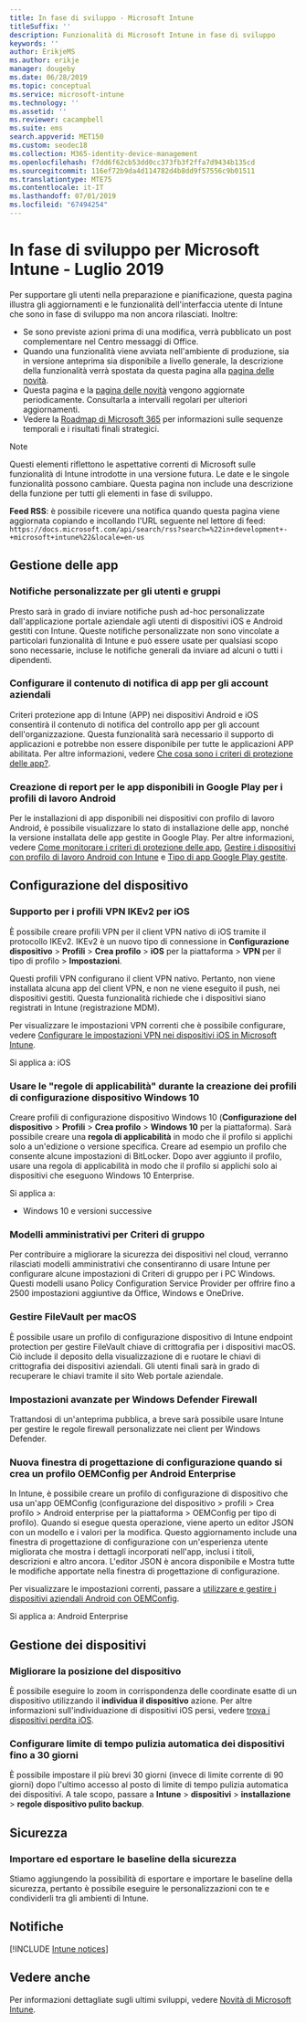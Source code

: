 ```yaml
---
title: In fase di sviluppo - Microsoft Intune
titleSuffix: ''
description: Funzionalità di Microsoft Intune in fase di sviluppo
keywords: ''
author: ErikjeMS
ms.author: erikje
manager: dougeby
ms.date: 06/28/2019
ms.topic: conceptual
ms.service: microsoft-intune
ms.technology: ''
ms.assetid: ''
ms.reviewer: cacampbell
ms.suite: ems
search.appverid: MET150
ms.custom: seodec18
ms.collection: M365-identity-device-management
ms.openlocfilehash: f7dd6f62cb53dd0cc373fb3f2ffa7d9434b135cd
ms.sourcegitcommit: 116ef72b9da4d114782d4b8dd9f57556c9b01511
ms.translationtype: MTE75
ms.contentlocale: it-IT
ms.lasthandoff: 07/01/2019
ms.locfileid: "67494254"
---
```

# <a name="in-development-for-microsoft-intune---july-2019"></a>In fase di sviluppo per Microsoft Intune - Luglio 2019

Per supportare gli utenti nella preparazione e pianificazione, questa pagina illustra gli aggiornamenti e le funzionalità dell'interfaccia utente di Intune che sono in fase di sviluppo ma non ancora rilasciati. Inoltre:

- Se sono previste azioni prima di una modifica, verrà pubblicato un post complementare nel Centro messaggi di Office.
- Quando una funzionalità viene avviata nell'ambiente di produzione, sia in versione anteprima sia disponibile a livello generale, la descrizione della funzionalità verrà spostata da questa pagina alla [pagina delle novità](whats-new.md).
- Questa pagina e la [pagina delle novità](whats-new.md) vengono aggiornate periodicamente. Consultarla a intervalli regolari per ulteriori aggiornamenti.
- Vedere la [Roadmap di Microsoft 365](https://www.microsoft.com/microsoft-365/roadmap?rtc=2&filters=EMS) per informazioni sulle sequenze temporali e i risultati finali strategici.

> [!Note]
> Questi elementi riflettono le aspettative correnti di Microsoft sulle funzionalità di Intune introdotte in una versione futura. Le date e le singole funzionalità possono cambiare. Questa pagina non include una descrizione della funzione per tutti gli elementi in fase di sviluppo.

**Feed RSS**: è possibile ricevere una notifica quando questa pagina viene aggiornata copiando e incollando l'URL seguente nel lettore di feed: `https://docs.microsoft.com/api/search/rss?search=%22in+development+-+microsoft+intune%22&locale=en-us`

<!--
## What's coming to Intune in the Azure portal 
## What's coming to Intune apps
## Notices
-->

<!-- Common categories:  
#### App management
#### Device configuration
#### Device enrollment
#### Device management
#### Intune apps
#### Monitor and troubleshoot
#### Role-based access control
#### Security

-->
 
<!-- ***********************************************-->
## <a name="app-management"></a>Gestione delle app


### <a name="customized-notifications-for-users-and-groups-------16766574-----"></a>Notifiche personalizzate per gli utenti e gruppi    <!-- 16766574   -->
Presto sarà in grado di inviare notifiche push ad-hoc personalizzate dall'applicazione portale aziendale agli utenti di dispositivi iOS e Android gestiti con Intune. Queste notifiche personalizzate non sono vincolate a particolari funzionalità di Intune e può essere usate per qualsiasi scopo sono necessarie, incluse le notifiche generali da inviare ad alcuni o tutti i dipendenti.  

### <a name="configure-app-notification-content-for-organization-accounts----2576686---"></a>Configurare il contenuto di notifica di app per gli account aziendali <!-- 2576686 -->
Criteri protezione app di Intune (APP) nei dispositivi Android e iOS consentirà il contenuto di notifica del controllo app per gli account dell'organizzazione. Questa funzionalità sarà necessario il supporto di applicazioni e potrebbe non essere disponibile per tutte le applicazioni APP abilitata. Per altre informazioni, vedere [Che cosa sono i criteri di protezione delle app?](app-protection-policy.md).

### <a name="available-google-play-app-reporting-for-android-work-profiles----3041956----"></a>Creazione di report per le app disponibili in Google Play per i profili di lavoro Android <!-- 3041956  -->
Per le installazioni di app disponibili nei dispositivi con profilo di lavoro Android, è possibile visualizzare lo stato di installazione delle app, nonché la versione installata delle app gestite in Google Play. Per altre informazioni, vedere [Come monitorare i criteri di protezione delle app](app-protection-policies-monitor.md), [Gestire i dispositivi con profilo di lavoro Android con Intune](android-enterprise-overview.md) e [Tipo di app Google Play gestite](apps-add-android-for-work.md#managed-google-play-app-type).

<!-- ***********************************************-->
## <a name="device-configuration"></a>Configurazione del dispositivo


### <a name="support-for-ikev2-vpn-profiles-for-ios----1943438---"></a>Supporto per i profili VPN IKEv2 per iOS <!-- 1943438 -->
È possibile creare profili VPN per il client VPN nativo di iOS tramite il protocollo IKEv2. IKEv2 è un nuovo tipo di connessione in **Configurazione dispositivo** > **Profili** > **Crea profilo** > **iOS**  per la piattaforma > **VPN** per il tipo di profilo > **Impostazioni**.

Questi profili VPN configurano il client VPN nativo. Pertanto, non viene installata alcuna app del client VPN, e non ne viene eseguito il push, nei dispositivi gestiti. Questa funzionalità richiede che i dispositivi siano registrati in Intune (registrazione MDM).

Per visualizzare le impostazioni VPN correnti che è possibile configurare, vedere [Configurare le impostazioni VPN nei dispositivi iOS in Microsoft Intune](vpn-settings-ios.md).

Si applica a: iOS

### <a name="use-applicability-rules-when-creating-windows-10-device-configuration-profiles----2549910---"></a>Usare le "regole di applicabilità" durante la creazione dei profili di configurazione dispositivo Windows 10 <!-- 2549910 -->
Creare profili di configurazione dispositivo Windows 10 (**Configurazione del dispositivo** > **Profili** > **Crea profilo** > **Windows 10** per la piattaforma). Sarà possibile creare una **regola di applicabilità** in modo che il profilo si applichi solo a un'edizione o versione specifica. Creare ad esempio un profilo che consente alcune impostazioni di BitLocker. Dopo aver aggiunto il profilo, usare una regola di applicabilità in modo che il profilo si applichi solo ai dispositivi che eseguono Windows 10 Enterprise.

Si applica a: 
- Windows 10 e versioni successive

### <a name="administrative-templates-for-group-policy---------3510695---"></a>Modelli amministrativi per Criteri di gruppo     <!--  3510695 -->
Per contribuire a migliorare la sicurezza dei dispositivi nel cloud, verranno rilasciati modelli amministrativi che consentiranno di usare Intune per configurare alcune impostazioni di Criteri di gruppo per i PC Windows.  Questi modelli usano Policy Configuration Service Provider per offrire fino a 2500 impostazioni aggiuntive da Office, Windows e OneDrive.

### <a name="manage-filevault-for-macos-------3858502--1210104-----"></a>Gestire FileVault per macOS   <!--  3858502 + 1210104   -->
È possibile usare un profilo di configurazione dispositivo di Intune endpoint protection per gestire FileVault chiave di crittografia per i dispositivi macOS. Ciò include il deposito della visualizzazione di e ruotare le chiavi di crittografia dei dispositivi aziendali. Gli utenti finali sarà in grado di recuperare le chiavi tramite il sito Web portale aziendale.

### <a name="advanced-settings-for-windows-defender-firewall-------1311949-------"></a>Impostazioni avanzate per Windows Defender Firewall   <!--  1311949     -->
Trattandosi di un'anteprima pubblica, a breve sarà possibile usare Intune per gestire le regole firewall personalizzate nei client per Windows Defender.  

### <a name="new-configuration-designer-when-creating-an-oemconfig-profile-for-android-enterprise----3712769----"></a>Nuova finestra di progettazione di configurazione quando si crea un profilo OEMConfig per Android Enterprise <!-- 3712769  -->
In Intune, è possibile creare un profilo di configurazione di dispositivo che usa un'app OEMConfig (configurazione del dispositivo > profili > Crea profilo > Android enterprise per la piattaforma > OEMConfig per tipo di profilo). Quando si esegue questa operazione, viene aperto un editor JSON con un modello e i valori per la modifica. Questo aggiornamento include una finestra di progettazione di configurazione con un'esperienza utente migliorata che mostra i dettagli incorporati nell'app, inclusi i titoli, descrizioni e altro ancora. L'editor JSON è ancora disponibile e Mostra tutte le modifiche apportate nella finestra di progettazione di configurazione.

Per visualizzare le impostazioni correnti, passare a [utilizzare e gestire i dispositivi aziendali Android con OEMConfig](android-oem-configuration-overview.md).

Si applica a: Android Enterprise


<!-- ***********************************************-->
## <a name="device-management"></a>Gestione dei dispositivi

### <a name="improve-device-location---3855417---"></a>Migliorare la posizione del dispositivo<!-- 3855417 -->
È possibile eseguire lo zoom in corrispondenza delle coordinate esatte di un dispositivo utilizzando il **individua il dispositivo** azione. Per altre informazioni sull'individuazione di dispositivi iOS persi, vedere [trova i dispositivi perdita iOS](device-locate.md).

### <a name="configure-automatic-device-clean-up-time-limit-down-to-30-days---4231059----"></a>Configurare limite di tempo pulizia automatica dei dispositivi fino a 30 giorni <!--4231059  -->
È possibile impostare il più brevi 30 giorni (invece di limite corrente di 90 giorni) dopo l'ultimo accesso al posto di limite di tempo pulizia automatica dei dispositivi. A tale scopo, passare a **Intune** > **dispositivi** > **installazione** > **regole dispositivo pulito backup**.


<!-- ***********************************************-->
## <a name="security"></a>Sicurezza

### <a name="import-and-export-security-baselines------3408610------------"></a>Importare ed esportare le baseline della sicurezza    <!--3408610          -->  
Stiamo aggiungendo la possibilità di esportare e importare le baseline della sicurezza, pertanto è possibile eseguire le personalizzazioni con te e condividerli tra gli ambienti di Intune.



<!-- ***********************************************-->
## <a name="notices"></a>Notifiche

[!INCLUDE [Intune notices](./includes/intune-notices.md)]

## <a name="see-also"></a>Vedere anche
Per informazioni dettagliate sugli ultimi sviluppi, vedere [Novità di Microsoft Intune](whats-new.md).



